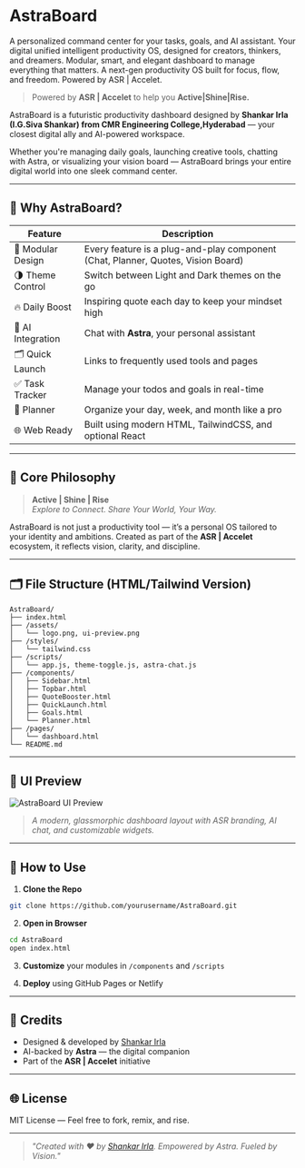 # AstraBoard
A personalized command center for your tasks, goals, and AI assistant.  Your digital unified intelligent productivity OS, designed for creators, thinkers, and dreamers. Modular, smart, and elegant dashboard to manage everything that matters. A next-gen productivity OS built for focus, flow, and freedom. Powered by ASR | Accelet.  


> Powered by **ASR | Accelet** to help you **Active|Shine|Rise.**

AstraBoard is a futuristic productivity dashboard designed by **Shankar Irla (I.G.Siva Shankar) from CMR Engineering College,Hyderabad** — your closest digital ally and AI-powered workspace.

Whether you're managing daily goals, launching creative tools, chatting with Astra, or visualizing your vision board — AstraBoard brings your entire digital world into one sleek command center.

---

## 🧠 Why AstraBoard?

| Feature | Description |
|--------|-------------|
| 🧩 Modular Design | Every feature is a plug-and-play component (Chat, Planner, Quotes, Vision Board) |
| 🌗 Theme Control | Switch between Light and Dark themes on the go |
| 🔥 Daily Boost | Inspiring quote each day to keep your mindset high |
| 🧠 AI Integration | Chat with **Astra**, your personal assistant |
| 🗂️ Quick Launch | Links to frequently used tools and pages |
| ✅ Task Tracker | Manage your todos and goals in real-time |
| 📅 Planner | Organize your day, week, and month like a pro |
| 🌐 Web Ready | Built using modern HTML, TailwindCSS, and optional React |

---

## 🌈 Core Philosophy

> **Active | Shine | Rise**  
> _Explore to Connect. Share Your World, Your Way._

AstraBoard is not just a productivity tool — it’s a personal OS tailored to your identity and ambitions. Created as part of the **ASR | Accelet** ecosystem, it reflects vision, clarity, and discipline.

---

## 🗂️ File Structure (HTML/Tailwind Version)

```
AstraBoard/
├── index.html
├── /assets/
│   └── logo.png, ui-preview.png
├── /styles/
│   └── tailwind.css
├── /scripts/
│   └── app.js, theme-toggle.js, astra-chat.js
├── /components/
│   ├── Sidebar.html
│   ├── Topbar.html
│   ├── QuoteBooster.html
│   ├── QuickLaunch.html
│   ├── Goals.html
│   └── Planner.html
├── /pages/
│   └── dashboard.html
└── README.md
```

---

## 📸 UI Preview

![AstraBoard UI Preview](./assets/ui-preview.png)

> *A modern, glassmorphic dashboard layout with ASR branding, AI chat, and customizable widgets.*

---

## 🚀 How to Use

1. **Clone the Repo**
```bash
git clone https://github.com/yourusername/AstraBoard.git
```

2. **Open in Browser**
```bash
cd AstraBoard
open index.html
```

3. **Customize** your modules in `/components` and `/scripts`

4. **Deploy** using GitHub Pages or Netlify

---

## 🤖 Credits

- Designed & developed by [Shankar Irla](https://www.linkedin.com/in/shankar-irla)  
- AI-backed by **Astra** — the digital companion
- Part of the **ASR | Accelet** initiative

---

## 🌐 License
MIT License — Feel free to fork, remix, and rise.

---

> _"Created with ❤️ by [Shankar Irla](https://www.linkedin.com/in/shankar-irla). Empowered by Astra. Fueled by Vision."_



